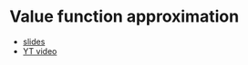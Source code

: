 # Value function approximation

- [slides](http://www0.cs.ucl.ac.uk/staff/d.silver/web/Teaching_files/FA.pdf)
- [YT video](https://www.youtube.com/watch?v=UoPei5o4fps)
